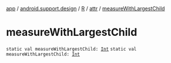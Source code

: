 [app](../../../index.md) / [android.support.design](../../index.md) / [R](../index.md) / [attr](index.md) / [measureWithLargestChild](.)

# measureWithLargestChild

`static val measureWithLargestChild: `[`Int`](https://kotlinlang.org/api/latest/jvm/stdlib/kotlin/-int/index.html)
`static val measureWithLargestChild: `[`Int`](https://kotlinlang.org/api/latest/jvm/stdlib/kotlin/-int/index.html)